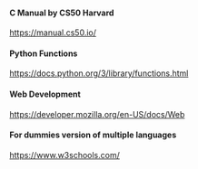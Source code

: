 #### C Manual by CS50 Harvard
https://manual.cs50.io/

#### Python Functions
https://docs.python.org/3/library/functions.html

#### Web Development
https://developer.mozilla.org/en-US/docs/Web

#### For dummies version of multiple languages
https://www.w3schools.com/
